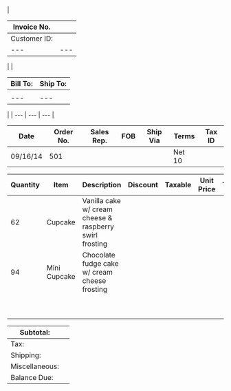 |

| Invoice No. |   |
| --- | --- |
| Customer ID: |   |
| --- | --- |

  |   |

| Bill To: | Ship To: |
| --- | --- |
|   |   |
| --- | --- |

  |
| --- | --- | --- |

| Date | Order No. | Sales Rep. | FOB | Ship Via | Terms | Tax ID |
| --- | --- | --- | --- | --- | --- | --- |
| 09/16/14 | 501 |   |   |   | Net 10 |   |

| Quantity | Item | Description | Discount | Taxable | Unit Price | Total |
| --- | --- | --- | --- | --- | --- | --- |
| 62 | Cupcake | Vanilla cake w/ cream cheese & raspberry swirl frosting |   |   | |   |
| 94 | Mini Cupcake | Chocolate fudge cake w/ cream cheese frosting |   |   |   |   |
|   |   |   |   |   |   |   |
|   |   |   |   |   |   |   |
|   |   |   |   |   |   |   |
|   |   |   |   |   |   |   |
|   |   |   |   |   |   |   |
|   |   |   |   |   |   |   |
|   |   |   |   |   |   |   |
|   |   |   |   |   |   |   |
|   |   |   |   |   |   |   |

| Subtotal: |   |
| --- | --- |
| Tax: |   |
| Shipping: |   |
| Miscellaneous: |   |
| Balance Due: |   |
